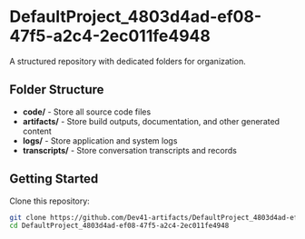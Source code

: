 # DefaultProject_4803d4ad-ef08-47f5-a2c4-2ec011fe4948
A structured repository with dedicated folders for organization.

## Folder Structure

- **code/** - Store all source code files
- **artifacts/** - Store build outputs, documentation, and other generated content
- **logs/** - Store application and system logs
- **transcripts/** - Store conversation transcripts and records

## Getting Started

Clone this repository:
```bash
git clone https://github.com/Dev41-artifacts/DefaultProject_4803d4ad-ef08-47f5-a2c4-2ec011fe4948
cd DefaultProject_4803d4ad-ef08-47f5-a2c4-2ec011fe4948
```
